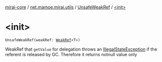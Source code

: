 [mirai-core](../../index.md) / [net.mamoe.mirai.utils](../index.md) / [UnsafeWeakRef](index.md) / [&lt;init&gt;](./-init-.md)

# &lt;init&gt;

`UnsafeWeakRef(weakRef: `[`WeakRef`](../-weak-ref/index.md)`<T>)`

WeakRef that `getValue` for delegation throws an [IllegalStateException](https://kotlinlang.org/api/latest/jvm/stdlib/kotlin/-illegal-state-exception/index.html) if the referent is released by GC. Therefore it returns notnull value only

